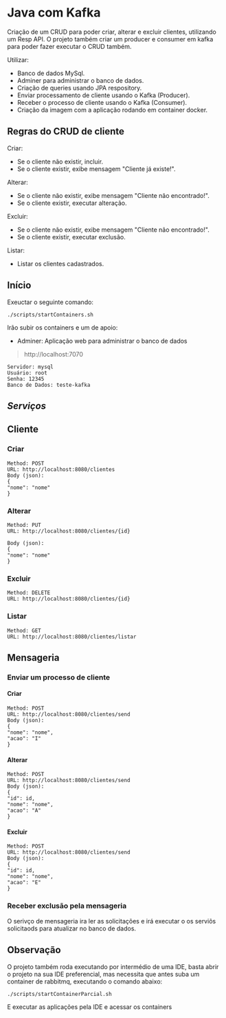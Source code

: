 # Java com Kafka

Criação de um CRUD para poder criar, alterar e excluir clientes, utilizando um Resp API. O projeto também criar um producer e consumer em kafka para poder fazer executar o CRUD também.

Utilizar:

- Banco de dados MySql.
- Adminer para administrar o banco de dados.
- Criação de queries usando JPA respository.
- Enviar processamento de cliente usando o Kafka (Producer).
- Receber o processo de cliente usando o Kafka (Consumer).
- Criação da imagem com a aplicação rodando em container docker.

## Regras do CRUD de cliente

Criar:

- Se o cliente não existir, incluir.
- Se o cliente existir, exibe mensagem "Cliente já existe!".

Alterar:

- Se o cliente não existir, exibe mensagem "Cliente não encontrado!".
- Se o cliente existir, executar alteração.

Excluir:

- Se o cliente não existir, exibe mensagem "Cliente não encontrado!".
- Se o cliente existir, executar exclusão.

Listar:

- Listar os clientes cadastrados.

## Início

Exeuctar o seguinte comando:

```
./scripts/startContainers.sh
```

Irão subir os containers e um de apoio:

- Adminer: Aplicação web para administrar o banco de dados

> http://localhost:7070

    Servidor: mysql
    Usuário: root
    Senha: 12345
    Banco de Dados: teste-kafka

## _Serviços_

## Cliente

### Criar

```
Method: POST
URL: http://localhost:8080/clientes
Body (json):
{
"nome": "nome"
}
```

### Alterar

```
Method: PUT
URL: http://localhost:8080/clientes/{id}

Body (json):
{
"nome": "nome"
}
```

### Excluir

```
Method: DELETE
URL: http://localhost:8080/clientes/{id}
```

### Listar

```
Method: GET
URL: http://localhost:8080/clientes/listar
```

## Mensageria

### Enviar um processo de cliente

#### Criar

```
Method: POST
URL: http://localhost:8080/clientes/send
Body (json):
{
"nome": "nome",
"acao": "I"
}
```

#### Alterar

```
Method: POST
URL: http://localhost:8080/clientes/send
Body (json):
{
"id": id,
"nome": "nome",
"acao": "A"
}
```

#### Excluir

```
Method: POST
URL: http://localhost:8080/clientes/send
Body (json):
{
"id": id,
"nome": "nome",
"acao": "E"
}

```

### Receber exclusão pela mensageria

O serivço de mensageria ira ler as solicitações e irá executar o os serviõs solicitaods para atualizar no banco de dados.

## Observação

O projeto também roda executando por intermédio de uma IDE, basta abrir o projeto na sua IDE preferencial, mas necessita que antes suba um container de rabbitmq, executando o comando abaixo:

```
./scripts/startContainerParcial.sh
```

E executar as aplicações pela IDE e acessar os containers
